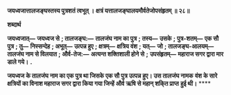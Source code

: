 **जयध्वजात्तालजङ्घस्तस्य पुत्रशतं त्वभूत् ।** **क्षत्रं यत्तालजङ्घालयमौर्वतेजोपसंहृतम् ॥ २८॥** 

**शब्दार्थ** 

**जयध्वजात्—** **जयध्वज से** **; तालजङ्घ:—** **तालजंघ नाम का पुत्र** **; तस्य—** **उसके** **; पुत्र-शतम्—** **एक सौ पुत्र** **; तु—** **निस्सन्देह** **; अभूत्—** **उत्पन्न हुए** **; क्षत्रम्—** **क्षत्रिय वंश** **; यत्—** **जो** **; तालजङ्घ-आलयम्—** **तालजंघ नाम से विलयात** **; और्व-तेज:—** **अत्यन्त शक्तिशाली होने से** **;** **उपसंहृतम्—** **महाराज सगर द्वारा मार डाले गये।** **.** 

**जयध्वज के तालजंघ नाम का एक पुत्र था जिसके एक सौ पुत्र उत्पन्न हुए। उस तालजंघ नामक** **वंश के सारे क्षत्रियों का विनाश महाराज सगर द्वारा किया गया जिन्हें और्व ऋषि से महान् शकि्त प्राप्त** **हुई थी।** **** 
